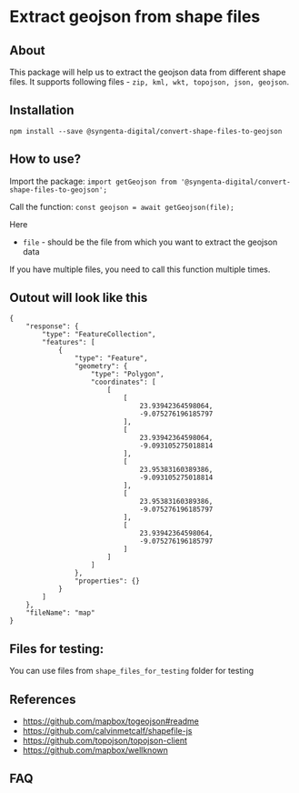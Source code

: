# Extract geojson from shape files

## About
This package will help us to extract the geojson data from different shape files. It supports following files - `zip, kml, wkt, topojson, json, geojson`.

## Installation
`npm install --save @syngenta-digital/convert-shape-files-to-geojson`

## How to use?
Import the package:
`import getGeojson from '@syngenta-digital/convert-shape-files-to-geojson';`

Call the function:
`const geojson = await getGeojson(file);`

Here 
- `file` - should be the file from which you want to extract the geojson data

If you have multiple files, you need to call this function multiple times.

## Outout will look like this
```
{
    "response": {
        "type": "FeatureCollection",
        "features": [
            {
                "type": "Feature",
                "geometry": {
                    "type": "Polygon",
                    "coordinates": [
                        [
                            [
                                23.93942364598064,
                                -9.075276196185797
                            ],
                            [
                                23.93942364598064,
                                -9.093105275018814
                            ],
                            [
                                23.95383160389386,
                                -9.093105275018814
                            ],
                            [
                                23.95383160389386,
                                -9.075276196185797
                            ],
                            [
                                23.93942364598064,
                                -9.075276196185797
                            ]
                        ]
                    ]
                },
                "properties": {}
            }
        ]
    },
    "fileName": "map"
}
```

## Files for testing:
You can use files from `shape_files_for_testing` folder for testing

## References
- https://github.com/mapbox/togeojson#readme
- https://github.com/calvinmetcalf/shapefile-js
- https://github.com/topojson/topojson-client
- https://github.com/mapbox/wellknown

## FAQ
